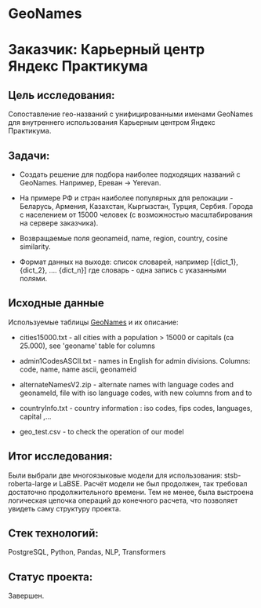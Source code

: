 # GeoNames 

# Заказчик: Карьерный центр Яндекс Практикума 

## Цель исследования:

Cопоставление гео-названий с унифицированными именами GeoNames для внутреннего использования Карьерным центром Яндекс Практикума.

## Задачи:

- Создать решение для подбора наиболее подходящих названий с GeoNames. Например, Ереван -> Yerevan.
  
- На примере РФ и стран наиболее популярных для релокации - Беларусь, Армения, Казахстан, Кыргызстан, Турция, Сербия. Города с населением от 15000 человек (с возможностью масштабирования на сервере заказчика).
  
- Возвращаемые поля geonameid, name, region, country, cosine similarity.
  
- Формат данных на выходе: список словарей, например [{dict_1}, {dict_2}, …. {dict_n}] где словарь - одна запись с указанными полями.

## Исходные данные

Используемые таблицы [GeoNames](https://download.geonames.org/export/dump/) и их описание:

- cities15000.txt - all cities with a population > 15000 or capitals (ca 25.000), see 'geoname' table for columns

- admin1CodesASCII.txt - names in English for admin divisions. Columns: code, name, name ascii, geonameid

- alternateNamesV2.zip - alternate names with language codes and geonameId, file with iso language codes, with new columns from and to

- countryInfo.txt - country information : iso codes, fips codes, languages, capital ,...

- geo_test.csv - to check the operation of our model

## Итог исследования:

Были выбрали две многоязыковые модели для использования: stsb-roberta-large и LaBSE. Расчёт модели не был продолжен, так требовал достаточно продолжительного времени. Тем не менее, была выстроена логическая цепочка операций до конечного расчета, что позволяет увидеть саму структуру проекта.

## Стек технологий:

PostgreSQL, Python, Pandas, NLP, Transformers

## Статус проекта:

Завершен.

